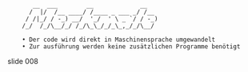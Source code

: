           __  ___        __             __
          /  |/  /__ ____/ /____ _ ___ _/ /__
         / /|_/ / -_) __/  '_/  ' \ _ `/ / -_)
        /_/  /_/\__/_/ /_/\_\_/_/_\_,_/_/\__/

        • Der code wird direkt in Maschinensprache umgewandelt
        • Zur ausführung werden keine zusätzlichen Programme benötigt

















































































slide 008
